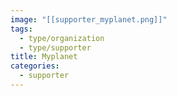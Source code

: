 ```yaml
---
image: "[[supporter_myplanet.png]]"
tags:
  - type/organization
  - type/supporter
title: Myplanet
categories:
  - supporter
---
```

